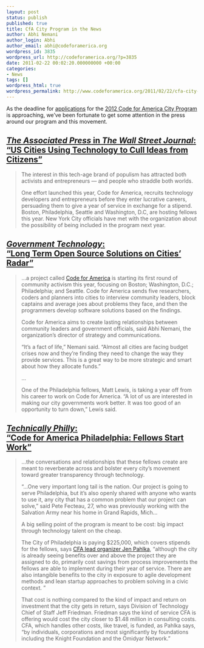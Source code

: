 ```yaml
---
layout: post
status: publish
published: true
title: CfA City Program in the News
author: Abhi Nemani
author_login: Abhi
author_email: abhi@codeforamerica.org
wordpress_id: 3835
wordpress_url: http://codeforamerica.org/?p=3835
date: 2011-02-22 00:02:20.000000000 +00:00
categories:
- News
tags: []
wordpress_html: true
wordpress_permalink: http://www.codeforamerica.org/2011/02/22/cfa-city-program-in-the-news/
---
```


<p>As the deadline for <a href="http://www.formstack.com/forms/?1018282-aijP78y1c7">applications</a> for the <a href="http://codeforamerica.org/cities">2012 Code for America City Program</a> is approaching, we’ve been fortunate to get some attention in the press around our program and this movement.</p>
<h2><a href="http://online.wsj.com/article/AP8296aa9003f4422cb1c5b986fac9106c.html"><em>The Associated Press</em> in <em>The Wall Street Journal</em>: <br/>“US Cities Using Technology to Cull Ideas from Citizens”</a></h2>
<blockquote><p>The interest in this tech-age brand of populism has attracted both activists and entrepreneurs — and people who straddle both worlds.</p>
<p>One effort launched this year, Code for America, recruits technology developers and entrepreneurs before they enter lucrative careers, persuading them to give a year of service in exchange for a stipend. Boston, Philadelphia, Seattle and Washington, D.C, are hosting fellows this year. New York City officials have met with the organization about the possibility of being included in the program next year.</p></blockquote>
<h2><a href="http://www.govtech.com/e-government/Long-Term-Open-Source-Solutions-0218211.html  "><em>Government Technology</em>: <br/>“Long Term Open Source Solutions on Cities’ Radar”</a></h2>
<blockquote><p>…a project called <a href="http://codeforamerica.org/">Code for America</a> is starting its first round of community activism this year, focusing on Boston; Washington, D.C.; Philadelphia; and Seattle. Code for America sends five researchers, coders and planners into cities to interview community leaders, block captains and average joes about problems they face, and then the programmers develop software solutions based on the findings.</p>
<p>Code for America aims to create lasting relationships between community leaders and government officials, said Abhi Nemani, the organization’s director of strategy and communications.</p>
<p>“It’s a fact of life,” Nemani said. “Almost all cities are facing budget crises now and they’re finding they need to change the way they provide services. This is a great way to be more strategic and smart about how they allocate funds.”</p>
<p>…</p>
<p>One of the Philadelphia fellows, Matt Lewis, is taking a year off from his career to work on Code for America. “A lot of us are interested in making our city governments work better. It was too good of an opportunity to turn down,” Lewis said.</p></blockquote>
<h2><a href="http://technicallyphilly.com/2011/02/17/code-for-america-philadelphia-fellows-start-work-with-city-video-interview  "><em>Technically Philly</em>: <br/>“Code for America Philadelphia: Fellows Start Work”</a></h2>
<blockquote><p>…the conversations and relationships that these fellows create are meant to reverberate across and bolster every city’s movement toward greater transparency through technology.</p>
<p>“…One very important long tail is the nation. Our project is going to serve Philadelphia, but it’s also openly shared with anyone  who wants to use it, any city that has a common problem that our project can solve,” said Pete Fecteau, 27, who was previously working with the Salvation Army near his home in Grand Rapids, Mich…</p>
<p>A big selling point of the program is meant to be cost: big impact through technology talent on the cheap.</p>
<p>The City of Philadelphia is paying $225,000, which covers stipends for the fellows, says <a href="http://technicallyphilly.com/2011/02/2010/04/16/code-for-american-founder-jennifer-pahlka-on-bringing-open-government-help-to-philadelphia">CFA lead organizer Jen Pahlka</a>, “although the city is already seeing benefits over and above the project they are assigned to do, primarily cost savings from process improvements the fellows are able to implement during their year of service. There are also intangible benefits to the city in exposure to agile development methods and lean startup approaches to problem solving in a civic context. ”</p>
<p>That cost is nothing compared to the kind of impact and return on investment that the city gets in return, says Division of Technology Chief of Staff Jeff Friedman. Friedman says the kind of service CFA is offering would cost the city closer to $1.48 million in consulting costs. CFA, which handles other costs, like travel, is funded, as Pahlka says, “by individuals, corporations and most significantly by foundations including the Knight Foundation and the Omidyar Network.”</p></blockquote>
